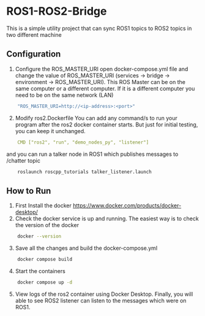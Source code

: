 # ROS1-ROS2-Bridge
This is a simple utility project that can sync ROS1 topics to ROS2 topics in two different machine

## Configuration

1. Configure the ROS_MASTER_URI
open docker-compose.yml file and change the value of ROS_MASTER_URI (services -> bridge -> environment -> ROS_MASTER_URI).
This ROS Master can be on the same computer or a different computer. If it is a different computer you need to be on the same network (LAN)

```yml
    "ROS_MASTER_URI=http://<ip-address>:<port>"
```

2. Modify ros2.Dockerfile
You can add any command/s to run your program after the ros2 docker container starts. 
But just for initial testing, you can keep it unchanged.

```yml
    CMD ["ros2", "run", "demo_nodes_py", "listener"]
```
and you can run a talker node in ROS1 which publishes messages to /chatter topic

```bash
    roslaunch roscpp_tutorials talker_listener.launch
```

## How to Run

1. First Install the docker https://www.docker.com/products/docker-desktop/
2. Check the docker service is up and running. The easiest way is to check the version of the docker 

```bash
    docker --version
```

3. Save all the changes and build the docker-compose.yml 

```bash
    docker compose build
```

4. Start the containers

```bash
    docker compose up -d
```

5. View logs of the ros2 container using Docker Desktop. Finally, you will able to see ROS2 listener can listen to the messages which were on ROS1.
